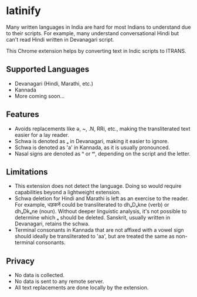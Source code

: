 # latinify

Many written languages in India are hard for most Indians to understand due to their scripts. For example, many understand conversational Hindi but can't read Hindi written in Devanagari script.

This Chrome extension helps by converting text in Indic scripts to ITRANS.

## Supported Languages

- Devanagari (Hindi, Marathi, etc.)
- Kannada
- More coming soon...

## Features

- Avoids replacements like ǝ, ~, .N, RRi, etc., making the transliterated text easier for a lay reader.
- Schwa is denoted as ₐ in Devanagari, making it easier to ignore.
- Schwa is denoted as 'a' in Kannada, as it is usually pronounced.
- Nasal signs are denoted as ⁿ or ᵐ, depending on the script and the letter.

## Limitations

- This extension does not detect the language. Doing so would require capabilities beyond a lightweight extension.
- Schwa deletion for Hindi and Marathi is left as an exercise to the reader. For example, धड़कनें could be transliterated to dhₐDₐkne (verb) or dhₐDkₐne (noun). Without deeper linguistic analysis, it's not possible to determine which ₐ should be deleted. Sanskrit, usually written in Devanagari, retains the schwa.
- Terminal consonants in Kannada that are not affixed with a vowel sign should ideally be transliterated to 'aa', but are treated the same as non-terminal consonants.

## Privacy

- No data is collected.
- No data is sent to any remote server.
- All text replacements are done locally by the extension.